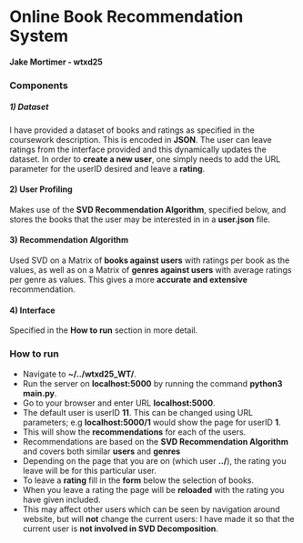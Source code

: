 # Online Book Recommendation System
#### Jake Mortimer - wtxd25
### Components
##### 1) Dataset
I have provided a dataset of books and ratings as specified in the coursework description. This is encoded in __JSON__. The user can leave ratings from the interface provided and this dynamically updates the dataset. In order to __create a new user__, one simply needs to add the URL parameter for the userID desired and leave a __rating__.
#### 2) User Profiling
Makes use of the __SVD Recommendation Algorithm__, specified below, and stores the books that the user may be interested in in a __user.json__ file.
#### 3) Recommendation Algorithm
Used SVD on a Matrix of __books against users__ with ratings per book as the values, as well as on a Matrix of __genres against users__ with average ratings per genre as values. This gives a more __accurate and extensive__ recommendation.
#### 4) Interface
Specified in the __How to run__ section in more detail.
### How to run
- Navigate to __~/../wtxd25_WT/__.
- Run the server on __localhost:5000__ by running the command __python3 main.py__.
- Go to your browser and enter URL __localhost:5000__.
- The default user is userID __11__. This can be changed using URL parameters; e.g __localhost:5000/1__ would show the page for userID __1__.
- This will show the __recommendations__ for each of the users.
- Recommendations are based on the __SVD Recommendation Algorithm__ and covers both similar __users__ and __genres__
- Depending on the page that you are on (which user __../<userID>__), the rating you leave will be for this particular user.
- To leave a __rating__ fill in the __form__ below the selection of books.
- When you leave a rating the page will be __reloaded__ with the rating you have given included.
- This may affect other users which can be seen by navigation around website, but will __not__ change the current users: I have made it so that the current user is __not involved in SVD Decomposition__.

